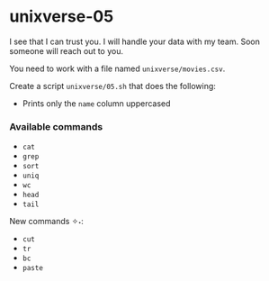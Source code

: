 # unixverse-05

<p data-story-username="aberonshin">I see that I can trust you. I will handle your data with my team.
Soon someone will reach out to you.</p>


You need to work with a file named `unixverse/movies.csv`.

Create a script `unixverse/05.sh` that does the following:

- Prints only the `name` column uppercased

### Available commands

* `cat`
* `grep`
* `sort`
* `uniq`
* `wc`
* `head`
* `tail`

New commands ✧˖:
* `cut`
* `tr`
* `bc`
* `paste`
